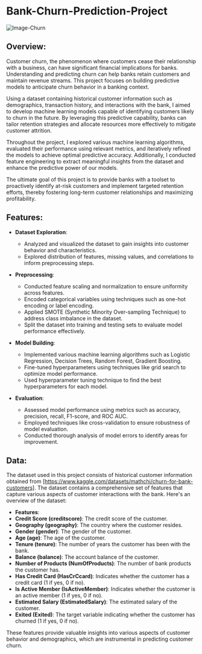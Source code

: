 # Bank-Churn-Prediction-Project
![Image-Churn](https://github.com/Gospel-py/Bank-Churn-Prediction-Project/assets/149397162/9fd8e5d0-1263-42aa-8df2-6b94b1ffb391)

## Overview:
Customer churn, the phenomenon where customers cease their relationship with a business, can have significant financial implications for banks. Understanding and predicting churn can help banks retain customers and maintain revenue streams. This project focuses on building predictive models to anticipate churn behavior in a banking context.

Using a dataset containing historical customer information such as demographics, transaction history, and interactions with the bank, I aimed to develop machine learning models capable of identifying customers likely to churn in the future. By leveraging this predictive capability, banks can tailor retention strategies and allocate resources more effectively to mitigate customer attrition.

Throughout the project, I explored various machine learning algorithms, evaluated their performance using relevant metrics, and iteratively refined the models to achieve optimal predictive accuracy. Additionally, I conducted feature engineering to extract meaningful insights from the dataset and enhance the predictive power of our models.

The ultimate goal of this project is to provide banks with a toolset to proactively identify at-risk customers and implement targeted retention efforts, thereby fostering long-term customer relationships and maximizing profitability.


## Features:

- **Dataset Exploration**: 
  - Analyzed and visualized the dataset to gain insights into customer behavior and characteristics.
  - Explored distribution of features, missing values, and correlations to inform preprocessing steps.

- **Preprocessing**:
  - Conducted feature scaling and normalization to ensure uniformity across features.
  - Encoded categorical variables using techniques such as one-hot encoding or label encoding.
  - Applied SMOTE (Synthetic Minority Over-sampling Technique) to address class imbalance in the dataset.
  - Split the dataset into training and testing sets to evaluate model performance effectively.

- **Model Building**:
  - Implemented various machine learning algorithms such as Logistic Regression, Decision Trees, Random Forest, Gradient Boosting.
  - Fine-tuned hyperparameters using techniques like grid search to optimize model performance.
  - Used hyperparameter tuning technique to find the best hyperparameters for each model.

- **Evaluation**:
  - Assessed model performance using metrics such as accuracy, precision, recall, F1-score, and ROC AUC.
  - Employed techniques like cross-validation to ensure robustness of model evaluation.
  - Conducted thorough analysis of model errors to identify areas for improvement.
 
## Data:

The dataset used in this project consists of historical customer information obtained from [https://www.kaggle.com/datasets/mathchi/churn-for-bank-customers]. The dataset contains a comprehensive set of features that capture various aspects of customer interactions with the bank. Here's an overview of the dataset:

- **Features**:
- **Credit Score (creditscore)**: The credit score of the customer.
- **Geography (geography)**: The country where the customer resides.
- **Gender (gender)**: The gender of the customer.
- **Age (age)**: The age of the customer.
- **Tenure (tenure)**: The number of years the customer has been with the bank.
- **Balance (balance)**: The account balance of the customer.
- **Number of Products (NumOfProducts)**: The number of bank products the customer has.
- **Has Credit Card (HasCrCcard)**: Indicates whether the customer has a credit card (1 if yes, 0 if no).
- **Is Active Member (IsActiveMember)**: Indicates whether the customer is an active member (1 if yes, 0 if no).
- **Estimated Salary (EstimatedSalary)**: The estimated salary of the customer.
- **Exited (Exited)**: The target variable indicating whether the customer has churned (1 if yes, 0 if no).

These features provide valuable insights into various aspects of customer behavior and demographics, which are instrumental in predicting customer churn.

